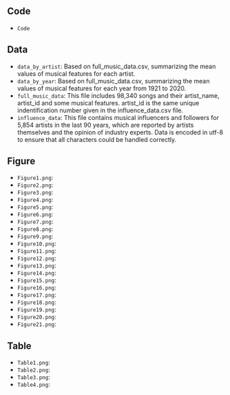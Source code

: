 ## Code
* `Code`


## Data
* `data_by_artist`: Based on full_music_data.csv, summarizing the mean values of musical features for each artist.
* `data_by_year`: Based on full_music_data.csv, summarizing the mean values of musical features for each year from 1921 to 2020.
* `full_music_data`: This file includes 98,340 songs and their artist_name, artist_id and some musical features. artist_id is the same unique indentification number given in the influence_data.csv file.
* `influence_data`: This file contains musical influencers and followers for 5,854 artists in the last 90 years, which are reported by artists themselves and the opinion of industry experts. Data is encoded in utf-8 to ensure that all characters could be handled correctly.



## Figure
* `Figure1.png`:
* `Figure2.png`:
* `Figure3.png`:
* `Figure4.png`:
* `Figure5.png`:
* `Figure6.png`:
* `Figure7.png`:
* `Figure8.png`:
* `Figure9.png`:
* `Figure10.png`:
* `Figure11.png`:
* `Figure12.png`:
* `Figure13.png`:
* `Figure14.png`:
* `Figure15.png`:
* `Figure16.png`:
* `Figure17.png`:
* `Figure18.png`:
* `Figure19.png`:
* `Figure20.png`:
* `Figure21.png`:


## Table
* `Table1.png`:
* `Table2.png`:
* `Table3.png`:
* `Table4.png`:
